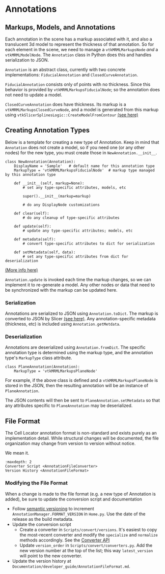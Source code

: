 # Annotations

## Markups, Models, and Annotations

Each annotation in the scene has a markup associated with it, and also a translucent 3d
model to represent the thickness of that annotation. So for each element in the scene,
we need to manage a `vtkMRMLMarkupsNode` *and* a `vtkMRMLModelNode`. The
`Annotation` class in Python does this and handles serialization to JSON.

`Annotation` is an abstract class, currently with two concrete implementations:
`FiducialAnnotation` and `ClosedCurveAnnotation`.

`FiducialAnnotation` consists only of points with no thickness. Since this behavior is
provided by `vtkMRMLMarkupsFiducialNode`; so the annotation does not need to update a
model.

`ClosedCurveAnnotation` does have thickness. Its markup is a
`vtkMRMLMarkupsClosedCurveNode`, and a model is generated from this markup using
`vtkSlicerSplinesLogic::CreateModelFromContour` [(see here)][create-model-from-contour]

[create-model-from-contour]: https://github.com/BICCN/cell-locator/blob/master/Modules/Loadable/Splines/Logic/vtkSlicerSplinesLogic.cxx#L68-L142

## Creating Annotation Types

Below is a template for creating a new type of Annotation. Keep in mind that
`Annotation` does not create a model, so if you need one (or any other nodes) for the
new type, you must create those in `NewAnnotation.__init__`.

```python3
class NewAnnotation(Annotation):
    DisplayName = 'Sample'   # default name for this annotation type
    MarkupType = 'vtkMRMLMarkupsFiducialNode'  # markup type managed by this annotation type
    
    def __init__(self, markup=None):
        # set any type-specific attributes, models, etc
    
        super().__init__(markup=markup)
    
        # do any DisplayNode customizations
    
    def clear(self):
        # do any cleanup of type-specific attributes
    
    def update(self):
        # update any type-specific attributes; models, etc
    
    def metadata(self):
        # convert type-specific attributes to dict for serialization
    
    def setMetadata(self, data):
        # set any type-specific attributes from dict for deserialization
```

[(More info here)][pull169]

[pull169]: https://github.com/BICCN/cell-locator/pull/169

`Annotation.update` is invoked each time the markup changes, so we can implement it to
re-generate a model. Any other nodes or data that need to be synchronized with the
markup can be updated here.

### Serialization

Annotations are serialized to JSON using `Annotation.toDict`. The markup is converted
to JSON by Slicer [(see here)][slicer-markups]. Any annotation-specific metadata (thickness, etc) is
included using `Annotation.getMetdata`.

[slicer-markups]: https://slicer.readthedocs.io/en/latest/developer_guide/modules/markups.html

### Deserialization

Annotations are deserialized using `Annotation.fromDict`. The specific annotation
type is determined using the markup type, and the annotation type's `MarkupType`
class attribute.

```python3
class PlaneAnnotation(Annotation):
    MarkupType = 'vtkMRMLMarkupsPlaneNode'
```

For example, if the above class is defined and a `vtkMRMLMarkupsPlaneNode` is stored
in the JSON, then the resulting annotation will be an instance of `PlaneAnnotation`.

The JSON contents will then be sent to `PlaneAnnotation.setMetadata` so that any
attributes specific to `PlaneAnnotation` may be deserialized.

## File Format

The Cell Locator annotation format is non-standard and exists purely as an
implementation detail. While structural changes will be documented, the file
organization may change from version to version without notice.

We mean it.

```{toctree}
:maxdepth: 2
Converter Script <AnnotationFileConverter>
Version History <AnnotationFileFormat>
```

### Modifying the File Format

When a change is made to the file format (e.g. a new type of Annotation is added), be sure to update the conversion script and documentation

- Follow [semantic versioning](https://semver.org/) to increment `AnnotationManager.FORMAT_VERSION` in `Home.py`. Use the date of the release as the build metadata.
- Update the conversion script
  - Create a converter in `Scripts/convert/versions`. It's easiest to copy the most-recent converter and modify the `specialize` and `normalize` methods accordingly. See the [Converter API](AnnotationFileConverter.md#converter-api)
  - Update `version_order` in `Scripts/convert/converters.py`. Add the new version number at the top of the list; this way `latest_version` will point to the new converter.
- Update the version history at `Documentation/developer_guide/AnnotationFileFormat.md`.
